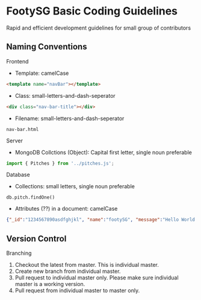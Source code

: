 # FootySG Basic Coding Guidelines
Rapid and efficient development guidelines for small group of contributors

## Naming Conventions

Frontend
- Template: camelCase
```html
<template name="navBar"></template>
```
- Class: small-letters-and-dash-seperator
```html
<div class="nav-bar-title"></div>
```
- Filename: small-letters-and-dash-seperator
```file
nav-bar.html
```


Server
- MongoDB Collctions (Object): Capital first letter, single noun preferable 
```javascript
import { Pitches } from '../pitches.js';
```


Database
- Collections: small letters, single noun preferable
```
db.pitch.findOne()
```

- Attributes (??) in a document: camelCase
```json
{"_id":"1234567890asdfghjkl", "name":"footySG", "message":"Hello World!"}
```


## Version Control
Branching
  1.  Checkout the latest from master. This is individual master.
  2.  Create new branch from individual master.
  3.  Pull request to individual master only. Please make sure individual master is a working version.
  4.  Pull request from individual master to master only.
